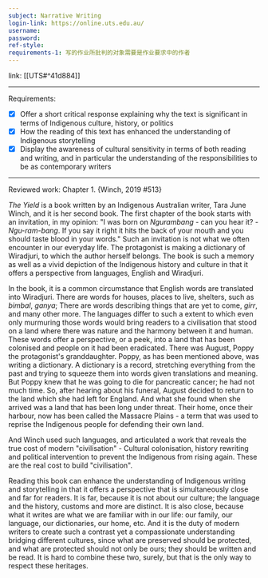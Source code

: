 ```yaml
---
subject: Narrative Writing
login-link: https://online.uts.edu.au/
username: 
password: 
ref-style: 
requirements-1: 写的作业所批判的对象需要是作业要求中的作者
---
```

link: [[UTS#^41d884]]

---

Requirements:

-   [x] Offer a short critical response explaining why the text is significant in terms of Indigenous culture, history, or politics
-   [x] How the reading of this text has enhanced the understanding of Indigenous storytelling
-   [x] Display the awareness of cultural sensitivity in terms of both reading and writing, and in particular the understanding of the responsibilities to be as contemporary writers

---

Reviewed work: Chapter 1. {Winch, 2019 #513}

*The Yield* is a book written by an Indigenous Australian writer, Tara June Winch, and it is her second book. The first chapter of the book starts with an invitation, in my opinion: "I was born on *Ngurambang* - can you hear it? - *Ngu-ram-bang*. If you say it right it hits the back of your mouth and you should taste blood in your words." Such an invitation is not what we often encounter in our everyday life. The protagonist is making a dictionary of Wiradjuri, to which the author herself belongs. The book is such a memory as well as a vivid depiction of the Indigenous history and culture in that it offers a perspective from languages, English and Wiradjuri.

In the book, it is a common circumstance that English words are translated into Wiradjuri. There are words for houses, places to live, shelters, such as *bimbal*, *ganya*; There are words describing things that are yet to come, *girr*, and many other more. The languages differ to such a extent to which even only murmuring those words would bring readers to a civilisation that stood on a land where there was nature and the harmony between it and human. These words offer a perspective, or a peek, into a land that has been colonised and people on it had been eradicated. There was August, Poppy the protagonist's granddaughter. Poppy, as has been mentioned above, was writing a dictionary. A dictionary is a record, stretching everything from the past and trying to squeeze them into words given translations and meaning. But Poppy knew that he was going to die for pancreatic cancer; he had not much time. So, after hearing about his funeral, August decided to return to the land which she had left for England. And what she found when she arrived was a land that has been long under threat. Their home, once their harbour, now has been called the Massacre Plains - a term that was used to reprise the Indigenous people for defending their own land.

And Winch used such languages, and articulated a work that reveals the true cost of modern "civilisation" - Cultural colonisation, history rewriting and political intervention to prevent the Indigenous from rising again. These are the real cost to build "civilisation".

Reading this book can enhance the understanding of Indigenous writing and storytelling in that it offers a perspective that is simultaneously close and far for readers. It is far, because it is not about our culture; the language and the history, customs and more are distinct. It is also close, because what it writes are what we are familiar with in our life: our family, our language, our dictionaries, our home, etc. And it is the duty of modern writers to create such a contrast yet a compassionate understanding bridging different cultures, since what are preserved should be protected, and what are protected should not only be ours; they should be written and be read. It is hard to combine these two, surely, but that is the only way to respect these heritages.